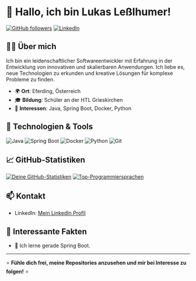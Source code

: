 <!---
llessi06/llessi06 is a ✨ special ✨ repository because its `README.md` (this file) appears on your GitHub profile.
You can click the Preview link to take a look at your changes.
--->

# 👋 Hallo, ich bin Lukas Leßlhumer!

[![GitHub followers](https://img.shields.io/github/followers/llessi06?label=Follow&style=social)](https://github.com/llessi06)
[![LinkedIn](https://img.shields.io/badge/LinkedIn-Connect-blue?style=social&logo=linkedin)](https://www.linkedin.com/in/lukas-lesslhumer/)

## 🧑‍💻 Über mich

Ich bin ein leidenschaftlicher Softwareentwickler mit Erfahrung in der Entwicklung von innovativen und skalierbaren Anwendungen. Ich liebe es, neue Technologien zu erkunden und kreative Lösungen für komplexe Probleme zu finden.

- 🌍 **Ort**: Eferding, Österreich
- 🎓 **Bildung**: Schüler an der HTL Grieskirchen
- 🧠 **Interessen**: Java, Spring Boot, Docker, Python

## 🔧 Technologien & Tools

![Java](https://img.shields.io/badge/-Java-007396?style=flat-square&logo=java)
![Spring Boot](https://img.shields.io/badge/-Spring%20Boot-6DB33F?style=flat-square&logo=spring-boot)
![Docker](https://img.shields.io/badge/-Docker-2496ED?style=flat-square&logo=docker)
![Python](https://img.shields.io/badge/-Python-3776AB?style=flat-square&logo=python)
![Git](https://img.shields.io/badge/-Git-F05032?style=flat-square&logo=git)

## 📈 GitHub-Statistiken

[![Deine GitHub-Statistiken](https://github-readme-stats.vercel.app/api?username=llessi06&show_icons=true&theme=radical)](https://github.com/anuraghazra/github-readme-stats)
[![Top-Programmiersprachen](https://github-readme-stats.vercel.app/api/top-langs/?username=llessi06&layout=compact&theme=radical)](https://github.com/anuraghazra/github-readme-stats)

## 📫 Kontakt

- LinkedIn: [Mein LinkedIn Profil](https://www.linkedin.com/in/lukas-lesslhumer/)

## 🎉 Interessante Fakten

- 🌱 Ich lerne gerade Spring Boot.

---

⭐️ **Fühle dich frei, meine Repositories anzusehen und mir bei Interesse zu folgen!** ⭐️
